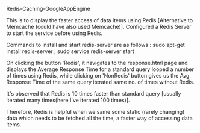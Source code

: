 Redis-Caching-GoogleAppEngine

This is to display the faster access of data items using Redis [Alternative to Memcache (could have also used Memcache)]. Configured 
a Redis Server to start the service before using Redis.

Commands to install and start redis-server are as follows :
sudo apt-get install redis-server ;
sudo service redis-server start

On clicking the button 'Redis', it navigates to the response.html page and displays the Average Response Time for a standard query looped
a number of times using Redis, while clicking on 'NonRedis' button gives us the Avg. Response Time of the same query iterated same no. of
times without Redis.

It's observed that Redis is 10 times faster than standard query [usually iterated many times(here I've iterated 100 times)].

Therefore, Redis is helpful when we same some static (rarely changing) data which needs to be fetched all the time, a faster way of 
accessing data items.

